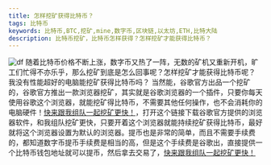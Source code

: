 ```yaml
---
title: 怎样挖矿获得比特币？
tags: 比特币
keywords: 比特币,BTC,挖矿,mine,数字币,区块链,以太坊,ETH,比特大陆
description: 比特币挖矿，比特币怎样获得？怎样挖矿才能获得比特币？
---
```


![df](https://s3.ax1x.com/2021/03/17/664s91.png)
 随着比特币价格不断上涨，数字币又热了一阵，无数的矿机又重新开机，旷工们忙得不亦乐乎，那么挖矿到底是怎么回事呢？怎样挖矿才能获得比特币呢？
我没有性能超好的电脑能挖矿获得比特币吗？
 当然能，谷歌官方出品一个挖矿的，谷歌官方推出一款浏览器挖矿，其实就是谷歌浏览器的一个插件，只要你每天使用谷歌这个浏览器，就能挖矿得比特币，不需要其他任何操作，也不会消耗你的电脑硬件！[快来跟我组队一起挖矿更快！](https://cryptotabbrowser.com/21010481)，打开这个链接下载谷歌官方提供的浏览器软件，和我组队挖矿更快，只要开着这个浏览器就能持续挖矿获得比特币，最好就将这个浏览器设置为默认的浏览器。提币也是非常的简单，而且不需要手续费的，都知道数字币提币手续费是相当的高，但是这个手续费是谷歌出，直接提供一个比特币钱包地址就可以提币，然后拿去交易了，[快来跟我组队一起挖矿更快！](https://cryptotabbrowser.com/21010481)